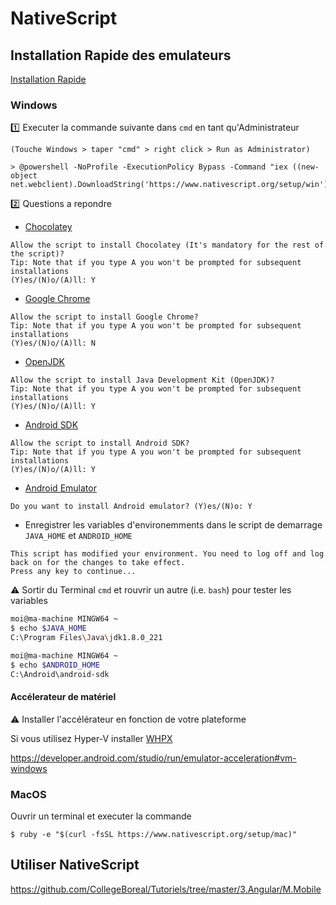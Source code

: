 # NativeScript 


## Installation Rapide des emulateurs


[Installation Rapide](https://docs.nativescript.org/start/quick-setup)



### Windows


:one: Executer la commande suivante dans `cmd` en tant qu'Administrateur 

`(Touche Windows > taper "cmd" > right click > Run as Administrator)`

```
> @powershell -NoProfile -ExecutionPolicy Bypass -Command "iex ((new-object net.webclient).DownloadString('https://www.nativescript.org/setup/win'))"
```

:two: Questions a repondre

* [Chocolatey](https://chocolatey.org/)

```
Allow the script to install Chocolatey (It's mandatory for the rest of the script)?
Tip: Note that if you type A you won't be prompted for subsequent installations
(Y)es/(N)o/(A)ll: Y
```

* [Google Chrome](https://www.google.com/chrome/)

```
Allow the script to install Google Chrome?
Tip: Note that if you type A you won't be prompted for subsequent installations
(Y)es/(N)o/(A)ll: N
```

* [OpenJDK](https://openjdk.java.net/)

```
Allow the script to install Java Development Kit (OpenJDK)?
Tip: Note that if you type A you won't be prompted for subsequent installations
(Y)es/(N)o/(A)ll: Y
```

* [Android SDK](https://developer.android.com/studio/releases/sdk-tools)

```
Allow the script to install Android SDK?
Tip: Note that if you type A you won't be prompted for subsequent installations
(Y)es/(N)o/(A)ll: Y
```

* [Android Emulator](https://developer.android.com/studio/run/emulator)

```
Do you want to install Android emulator? (Y)es/(N)o: Y
```

* Enregistrer les variables d'environemments dans le script de demarrage `JAVA_HOME` et `ANDROID_HOME` 
 
```
This script has modified your environment. You need to log off and log back on for the changes to take effect.
Press any key to continue...
```

:warning: Sortir du Terminal `cmd` et rouvrir un autre (i.e. `bash`) pour tester les variables

```bash
moi@ma-machine MINGW64 ~
$ echo $JAVA_HOME
C:\Program Files\Java\jdk1.8.0_221

moi@ma-machine MINGW64 ~
$ echo $ANDROID_HOME
C:\Android\android-sdk
```

#### Accélerateur de matériel

:warning: Installer l'accélérateur en fonction de votre plateforme

Si vous utilisez Hyper-V installer [WHPX](https://developer.android.com/studio/run/emulator-acceleration#vm-windows-whpx)

https://developer.android.com/studio/run/emulator-acceleration#vm-windows

### MacOS

Ouvrir un terminal et executer la commande

```
$ ruby -e "$(curl -fsSL https://www.nativescript.org/setup/mac)"
```

## Utiliser NativeScript

https://github.com/CollegeBoreal/Tutoriels/tree/master/3.Angular/M.Mobile



